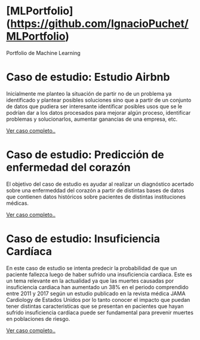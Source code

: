 # [MLPortfolio] (https://github.com/IgnacioPuchet/MLPortfolio)
Portfolio de Machine Learning

# Caso de estudio: Estudio Airbnb

Inicialmente me planteo la situación de partir no de un problema ya identificado y plantear posibles soluciones sino que a partir de un conjunto de datos que pudiera ser interesante identificar posibles usos que se le podrían dar a los datos procesados para mejorar algún proceso, identificar problemas y solucionarlos, aumentar ganancias de una empresa, etc. 

<a href="Airbnb/index.html">Ver caso completo..</a>

# Caso de estudio: Predicción de enfermedad del corazón

El objetivo del caso de estudio es ayudar al realizar un diagnóstico acertado sobre 
una enfermeddad del corazón a partir de distintas bases de datos que contienen datos 
históricos sobre pacientes de distintas instituciones médicas.

<a href="heartdisease/index.html">Ver caso completo..</a>


# Caso de estudio: Insuficiencia Cardíaca

En este caso de estudio se intenta predecir la probabilidad de que un paciente fallezca luego de haber sufrido una insuficiencia cardíaca.
Este es un tema relevante en la actualidad ya que las muertes causadas por insuficiencia cardiaca han aumentado un 38% en el periodo comprendido 
entre 2011 y 2017 según un estudio publicado en la revista médica JAMA Cardiology de Estados Unidos por lo tanto conocer el impacto que puedan tener distintas 
caracteristicas que se presentan en pacientes que hayan sufrido insuficiencia cardíaca puede ser fundamental para prevenir muertes en poblaciones de riesgo.

<a href="heartfailure/index.html">Ver caso completo..</a>

